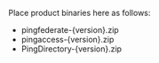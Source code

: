 Place product binaries here as follows:
- pingfederate-{version}.zip
- pingaccess-{version}.zip
- PingDirectory-{version}.zip
